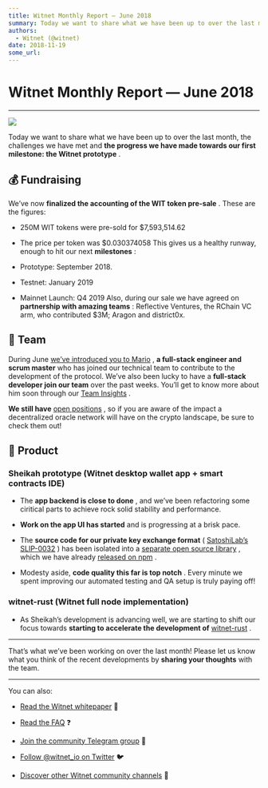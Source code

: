 ```yaml
---
title: Witnet Monthly Report — June 2018
summary: Today we want to share what we have been up to over the last month, the challenges we have met and the progress we have made towards our first milestone- the Witnet prototype . 💰 Fundraising We’ve now finalized the accounting of the WIT token pre-sale . These are the figures- 250M WIT tokens were pre-sold for $7,593,514.62 The price per token was $0.030374058 This gives us a healthy runway, enough to hit our next milestones - Prototype- September 2018. Testnet- January 2019 Mainnet Launch- Q4 2
authors:
  - Witnet (@witnet)
date: 2018-11-19
some_url: 
---
```


# Witnet Monthly Report — June 2018


----


![](https://cdn-images-1.medium.com/max/2000/1*liowg1Cp4D0VNNWnLmRVRg.png)

Today we want to share what we have been up to over the last month, the challenges we have met and 
**the progress we have made towards our first milestone: the Witnet prototype**
 .

## 💰 Fundraising
We’ve now 
**finalized the accounting of the WIT token pre-sale**
 . These are the figures:



 * 250M WIT tokens were pre-sold for $7,593,514.62

 * The price per token was $0.030374058
This gives us a healthy runway, enough to hit our next 
**milestones**
 :



 * Prototype: September 2018.

 * Testnet: January 2019

 * Mainnet Launch: Q4 2019
Also, during our sale we have agreed on 
**partnership with amazing teams**
 : Reflective Ventures, the RChain VC arm, who contributed $3M; Aragon and district0x.

## 💜 Team
During June 
[we’ve introduced you to Mario](https://medium.com/witnet/team-insights-mario-full-stack-engineer-and-scrum-master-e0d6f9e7c70c)
 , 
**a full-stack engineer and scrum master**
 who has joined our technical team to contribute to the development of the protocol.
We’ve also been lucky to have a 
**full-stack developer join our team**
 over the past weeks. You’ll get to know more about him soon through our 
[Team Insights](https://medium.com/witnet/tagged/team)
 .
 
**We still have** [open positions](https://angel.co/witnet-foundation-1/jobs)
 , so if you are aware of the impact a decentralized oracle network will have on the crypto landscape, be sure to check them out!

## 🔧 Product

### Sheikah prototype (Witnet desktop wallet app + smart contracts IDE)



 * The **app backend is close to done** , and we’ve been refactoring some ciritical parts to achieve rock solid stability and performance.

 *  **Work on the app UI has started** and is progressing at a brisk pace.

 * The **source code for our private key exchange format** ( [SatoshiLab’s SLIP-0032](https://github.com/satoshilabs/slips/blob/master/slip-0032.md) ) has been isolated into a [separate open source library](https://github.com/witnet/ts-slip32) , which we have already [released on npm](https://www.npmjs.com/package/slip32) .

 * Modesty aside, **code quality this far is top notch** . Every minute we spent improving our automated testing and QA setup is truly paying off!

### witnet-rust (Witnet full node implementation)



 * As Sheikah’s development is advancing well, we are starting to shift our focus towards **starting to accelerate the development of**  [witnet-rust](https://github.com/witnet/rust-witnet) .

----

That’s what we’ve been working on over the last month! Please let us know what you think of the recent developments by 
**sharing your thoughts**
 with the team.

----

You can also:



 *  [Read the Witnet whitepaper](https://witnet.io/static/witnet-whitepaper.pdf) 📃

 *  [Read the FAQ](https://witnet.io/#/faq) ❓

 *  [Join the community Telegram group](https://t.me/witnetio) 💬

 *  [Follow @witnet_io on Twitter](https://twitter.com/witnet_io) 🐦

 *  [Discover other Witnet community channels](https://witnet.io/#/contact) 👥
